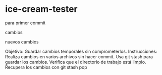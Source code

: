 # ice-cream-tester

para primer commit

cambios

nuevos cambios

Objetivo: Guardar cambios temporales sin comprometerlos.
Instrucciones:
Realiza cambios en varios archivos sin hacer commit.
Usa git stash para guardar los cambios.
Verifica que el directorio de trabajo está limpio.
Recupera los cambios con git stash pop
